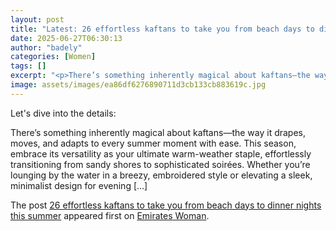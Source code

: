 ```yaml
---
layout: post
title: "Latest: 26 effortless kaftans to take you from beach days to dinner nights this summer"
date: 2025-06-27T06:30:13
author: "badely"
categories: [Women]
tags: []
excerpt: "<p>There’s something inherently magical about kaftans—the way it drapes, moves, and adapts to every summer moment with ease. This season, embrace its "
image: assets/images/ea86df6276890711d3cb133cb883619c.jpg
---
```


Let's dive into the details: <p>There’s something inherently magical about kaftans—the way it drapes, moves, and adapts to every summer moment with ease. This season, embrace its versatility as your ultimate warm-weather staple, effortlessly transitioning from sandy shores to sophisticated soirées. Whether you’re lounging by the water in a breezy, embroidered style or elevating a sleek, minimalist design for evening [&#8230;]</p>
<p>The post <a href="https://emirateswoman.com/effortless-kaftans-to-take-you-from-beach-days-to-dinner-nights-this-summer/" rel="nofollow">26 effortless kaftans to take you from beach days to dinner nights this summer</a> appeared first on <a href="https://emirateswoman.com" rel="nofollow">Emirates Woman</a>.</p>

